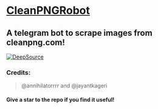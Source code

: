 # [CleanPNGRobot](https://telegram.me/cleanpngrobot)

## A telegram bot to scrape images from cleanpng.com!

[![DeepSource](https://deepsource.io/gh/annihilatorrrr/cleanpngbot.svg/?label=active+issues&show_trend=true&token=EtYrRKj-ZB0AjLDxffF7YrOM)](https://deepsource.io/gh/annihilatorrrr/cleanpngbot/?ref=repository-badge)
### Credits:
> @annihilatorrrr and @jayantkageri

#### Give a star to the repo if you find it useful!
